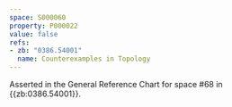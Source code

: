 ```yaml
---
space: S000060
property: P000022
value: false
refs:
- zb: "0386.54001"
  name: Counterexamples in Topology
---
```


Asserted in the General Reference Chart for space #68 in
{{zb:0386.54001}}.
